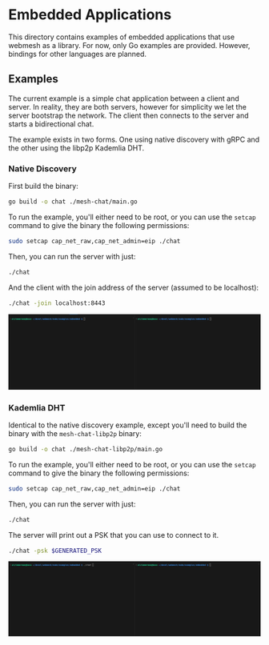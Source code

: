 # Embedded Applications

This directory contains examples of embedded applications that use webmesh as a library.
For now, only Go examples are provided.
However, bindings for other languages are planned.

## Examples

The current example is a simple chat application between a client and server.
In reality, they are both servers, however for simplicity we let the server bootstrap the network.
The client then connects to the server and starts a bidirectional chat.

The example exists in two forms.
One using native discovery with gRPC and the other using the libp2p Kademlia DHT.

### Native Discovery

First build the binary:

```bash
go build -o chat ./mesh-chat/main.go
```

To run the example, you'll either need to be root, or you can use the `setcap` command to give the binary the following permissions:

```bash
sudo setcap cap_net_raw,cap_net_admin=eip ./chat
```

Then, you can run the server with just:

```bash
./chat
```

And the client with the join address of the server (assumed to be localhost):

```bash
./chat -join localhost:8443
```

![](./chat.gif)

### Kademlia DHT

Identical to the native discovery example, except you'll need to build the binary with the `mesh-chat-libp2p` binary:

```bash
go build -o chat ./mesh-chat-libp2p/main.go
```

To run the example, you'll either need to be root, or you can use the `setcap` command to give the binary the following permissions:

```bash
sudo setcap cap_net_raw,cap_net_admin=eip ./chat
```

Then, you can run the server with just:

```bash
./chat
```

The server will print out a PSK that you can use to connect to it.

```bash
./chat -psk $GENERATED_PSK
```

![](./chat-libp2p.gif)
